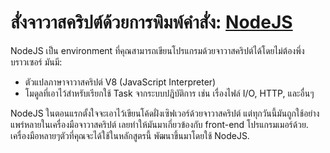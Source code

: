 # สั่งจาวาสคริปต์ด้วยการพิมพ์คำสั่ง: [NodeJS](http://nodejs.org)

NodeJS เป็น environment ที่คุณสามารถเขียนโปรแกรมด้วยจาวาสคริปต์ได้โดยไม่ต้องพึ่งบราวเซอร์ มันมี:

* ตัวแปลภาษาจาวาสคริปต์ V8 (JavaScript Interpreter)
* โมดูลที่เอาไว้สำหรับเรียกใช้ Task จากระบบปฎิบัติการ เช่น เรื่องไฟล์ I/O, HTTP, และอื่นๆ

NodeJS ในตอนแรกตั้งใจจะเอาไว้เขียนโค้ดฝั่งเซิฟเวอร์ด้วยจาวาสคริปต์ แต่ทุกวันนี้มันถูกใช้อย่างแพร่หลายในเครื่องมือจาวาสคริปต์ เลยทำให้มันมาเกี่ยวข้องกับ front-end โปรแกรมเมอร์ด้วย. เครื่องมือหลายๆตัวที่คุณจะได้ใช้ในหลักสูตรนี้ พัฒนาขึ้นมาโดยใช้ NodeJS.
